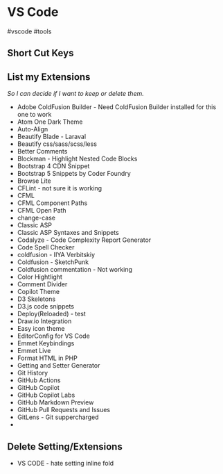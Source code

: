 # VS Code
#vscode #tools

## Short Cut Keys


## List my Extensions
*So I can decide if I want to keep or delete them.*
* Adobe ColdFusion Builder - Need ColdFusion Builder installed for this one to work
* Atom One Dark Theme
* Auto-Align 
* Beautify Blade - Laraval
* Beautify css/sass/scss/less
* Better Comments
* Blockman - Highlight Nested Code Blocks
* Bootstrap 4 CDN Snippet
* Bootstrap 5 Snippets by Coder Foundry
* Browse Lite
* CFLint - not sure it is working
* CFML
* CFML Component Paths
* CFML Open Path
* change-case
* Classic ASP
* Classic ASP Syntaxes and Snippets
* Codalyze - Code Complexity Report Generator
* Code Spell Checker
* coldfusion - IIYA Verbitskiy
* Coldfusion - SketchPunk
* Coldfusion commentation - Not working
* Color Hightlight
* Comment Divider
* Copilot Theme
* D3 Skeletons
* D3.js code snippets
* Deploy(Reloaded) - test
* Draw.io Integration
* Easy icon theme
* EditorConfig for VS Code
* Emmet Keybindings
* Emmet Live
* Format HTML in PHP
* Getting and Setter Generator
* Git History
* GitHub Actions
* GitHub Copilot
* GitHub Copilot Labs
* GitHub Markdown Preview
* GitHub Pull Requests and Issues
* GitLens - Git suppercharged
* 


## Delete Setting/Extensions
* VS CODE - hate setting inline fold 
